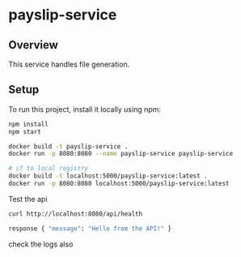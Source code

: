 # payslip-service

## Overview
This service handles file generation.

## Setup
To run this project, install it locally using npm:

```bash
npm install
npm start

docker build -t payslip-service .
docker run -p 8080:8080 --name payslip-service payslip-service

# if to local registry
docker build -t localhost:5000/payslip-service:latest .
docker run -p 8080:8080 localhost:5000/payslip-service:latest
```
Test the api 
```bash
curl http://localhost:8080/api/health
```
```bash
response { "message": "Hello from the API!" }
```
check the logs also